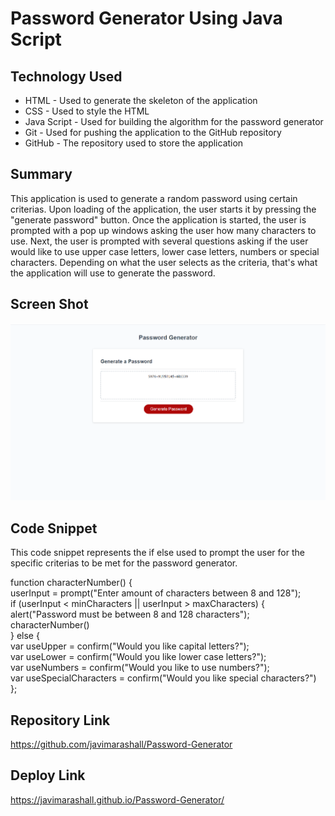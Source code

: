 # Password Generator Using Java Script


## Technology Used
- HTML - Used to generate the skeleton of the application
- CSS - Used to style the HTML
- Java Script - Used for building the algorithm for the password generator
- Git - Used for pushing the application to the GitHub repository
- GitHub - The repository used to store the application  

## Summary
This application is used to generate a random password using certain criterias. Upon loading of the application, the user starts it by pressing the "generate password" button. Once the application is started, the user is prompted with a pop up windows asking the user how many characters to use. Next, the user is prompted with several questions asking if the user would like to use upper case letters, lower case letters, numbers or special characters. Depending on what the user selects as the criteria, that's what the application will use to generate the password. 

## Screen Shot
![Site](./assets/images/site.png)

## Code Snippet
This code snippet represents the if else used to prompt the user for the specific criterias to be met for the password generator.

function characterNumber()  {<br>
  userInput = prompt("Enter amount of characters between 8 and 128");<br>
  if (userInput < minCharacters || userInput > maxCharacters) {  <br> 
    alert("Password must be between 8 and 128 characters");<br>
    characterNumber()<br>
  }  else {<br>
    var useUpper = confirm("Would you like capital letters?");<br> 
    var useLower = confirm("Would you like lower case letters?");<br>
    var useNumbers = confirm("Would you like to use numbers?");<br>
    var useSpecialCharacters = confirm("Would you like special characters?")<br>
};<br>

## Repository Link
https://github.com/javimarashall/Password-Generator

## Deploy Link
https://javimarashall.github.io/Password-Generator/

